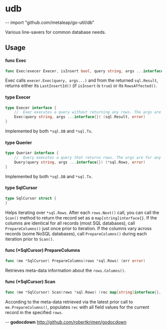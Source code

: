 # udb
--
    import "github.com/metaleap/go-util/db"

Various line-savers for common database needs.

## Usage

#### func  Exec

```go
func Exec(execer Execer, isInsert bool, query string, args ...interface{}) (result int64, err error)
```
Exec calls `execer.Exec(query, args...)` and from the returned `sql.Result`,
returns either its `LastInsertId()` (if `isInsert` is `true`) or its
`RowsAffected()`.

#### type Execer

```go
type Execer interface {
	//	Exec executes a query without returning any rows. The args are for any placeholder parameters in the query.
	Exec(query string, args ...interface{}) (sql.Result, error)
}
```

Implemented by both `*sql.DB` and `*sql.Tx`.

#### type Querier

```go
type Querier interface {
	//	Query executes a query that returns rows. The args are for any placeholder parameters in the query.
	Query(query string, args ...interface{}) (*sql.Rows, error)
}
```

Implemented by both `*sql.DB` and `*sql.Tx`.

#### type SqlCursor

```go
type SqlCursor struct {
}
```

Helps iterating over `*sql.Rows`. After each `rows.Next()` call, you can call
the `Scan()` method to return the record set as a `map[string]interface{}`. If
the columns are identical for all records (most SQL databases), call
`PrepareColumns()` just once prior to iteration. If the columns vary across
records (some NoSQL databases), call `PrepareColumns()` during each iteration
prior to `Scan()`.

#### func (*SqlCursor) PrepareColumns

```go
func (me *SqlCursor) PrepareColumns(rows *sql.Rows) (err error)
```
Retrieves meta-data information about the `rows.Columns()`.

#### func (*SqlCursor) Scan

```go
func (me *SqlCursor) Scan(rows *sql.Rows) (rec map[string]interface{}, err error)
```
According to the meta-data retrieved via the latest prior call to
`me.PrepareColumns()`, populates `rec` with all field values for the current
record in the specified `rows`.

--
**godocdown** http://github.com/robertkrimen/godocdown